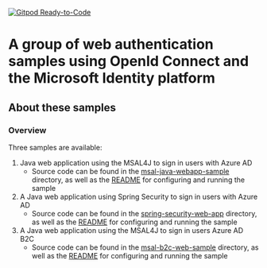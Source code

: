 [![Gitpod Ready-to-Code](https://img.shields.io/badge/Gitpod-Ready--to--Code-blue?logo=gitpod)](https://gitpod.io/#https://github.com/Azure-Samples/ms-identity-java-webapp) 

# A group of web authentication samples using OpenId Connect and the Microsoft Identity platform

## About these samples

### Overview

Three samples are available:
1. Java web application using the MSAL4J to sign in users with Azure AD
    - Source code can be found in the [msal-java-webapp-sample](msal-java-webapp-sample) directory, as well as the [README](msal-java-webapp-sample/README.md) for configuring and running the sample
1. A Java web application using Spring Security to sign in users with Azure AD
    - Source code can be found in the [spring-security-web-app](spring-security-web-app) directory, as well as the [README](spring-security-web-app/README.md) for configuring and running the sample
1. A Java web application using the MSAL4J to sign in users Azure AD B2C
    - Source code can be found in the [msal-b2c-web-sample](msal-b2c-web-sample) directory, as well as the [README](msal-b2c-web-sample/README.md) for configuring and running the sample
